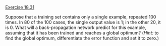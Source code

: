 [Exercise 18.31](18-31/)

Suppose that a training set contains only a single example, repeated 100
times. In 80 of the 100 cases, the single output value is 1; in the
other 20, it is 0. What will a back-propagation network predict for this
example, assuming that it has been trained and reaches a global optimum?
(*Hint:* to find the global optimum, differentiate the
error function and set it to zero.)
